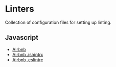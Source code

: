 # Linters

Collection of configuration files for setting up linting.

## Javascript

- [Airbnb](https://github.com/airbnb/javascript/tree/master/linters)
- [Airbnb .jshintrc](https://github.com/airbnb/javascript/blob/master/linters/jshintrc)
- [Airbnb .eslintrc](https://github.com/airbnb/javascript/blob/master/linters/.eslintrc)
